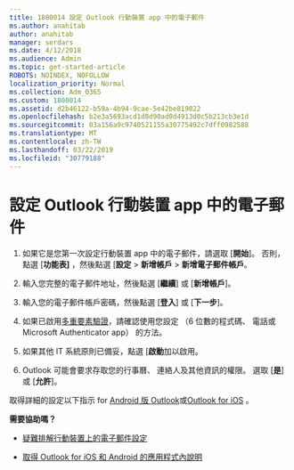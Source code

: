```yaml
---
title: 1800014 設定 Outlook 行動裝置 app 中的電子郵件
ms.author: anahitab
author: anahitab
manager: serdars
ms.date: 4/12/2018
ms.audience: Admin
ms.topic: get-started-article
ROBOTS: NOINDEX, NOFOLLOW
localization_priority: Normal
ms.collection: Adm_O365
ms.custom: 1800014
ms.assetid: d2b46122-b59a-4b94-9cae-5e42be819022
ms.openlocfilehash: b2e3a5693acd1d8d90ad0d4913d0c5b213cb3e1d
ms.sourcegitcommit: 03a156a9c9740521155a30775492c7dff0982588
ms.translationtype: MT
ms.contentlocale: zh-TW
ms.lasthandoff: 03/22/2019
ms.locfileid: "30779188"
---
```

# <a name="set-up-email-in-the-outlook-mobile-app"></a>設定 Outlook 行動裝置 app 中的電子郵件

1. 如果它是您第一次設定行動裝置 app 中的電子郵件，請選取 [**開始**]。 否則，點選 [**功能表]** ，然後點選 [**設定** \> **新增帳戶** \> **新增電子郵件帳戶**。 
    
2. 輸入您完整的電子郵件地址，然後點選 [**繼續**] 或 [**新增帳戶**]。
    
3. 輸入您的電子郵件帳戶密碼，然後點選 [**登入**] 或 [**下一步**]。 
    
4. 如果已啟用[多重要素驗證](https://support.office.com/article/8f0454b2-f51a-4d9c-bcde-2c48e41621c6.aspx)，請確認使用您設定 （6 位數的程式碼、 電話或 Microsoft Authenticator app） 的方法。 
    
5. 如果其他 IT 系統原則已備妥，點選 [**啟動**加以啟用。 
    
6. Outlook 可能會要求存取您的行事曆、 連絡人及其他資訊的權限。 選取 [**是**] 或 [**允許**]。 
    
取得詳細的設定以下指示 for [Android 版 Outlook](https://support.office.com/article/886db551-8dfa-4fd5-b835-f8e532091872.aspx)或[Outlook for iOS](https://support.office.com/article/b2de2161-cc1d-49ef-9ef9-81acd1c8e234.aspx) 。 
  
 **需要協助嗎？**
  
- [疑難排解行動裝置上的電子郵件設定](https://support.office.com/article/a264ef01-9c88-48fb-9285-7017e4f31f02.aspx)
    
- [取得 Outlook for iOS 和 Android 的應用程式內說明](https://support.office.com/article/218a22d1-9fa5-4889-b689-de1c63493243.aspx#ID0EAABAAA=Contact_Support)
    

